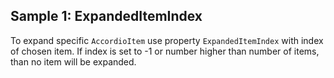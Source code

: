 ## Sample 1: ExpandedItemIndex 

To expand specific `AccordioItem` use property `ExpandedItemIndex` with index of chosen item. If index is set to -1 or number higher than number of items, than no item will be expanded.